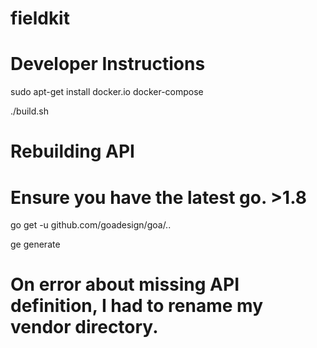 # fieldkit


# Developer Instructions

  sudo apt-get install docker.io docker-compose

  ./build.sh

  # Rebuilding API
  # Ensure you have the latest go. >1.8

  go get -u github.com/goadesign/goa/..
  
  ge generate
  # On error about missing API definition, I had to rename my vendor directory.

